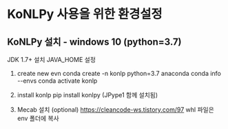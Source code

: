 # KoNLPy 사용을 위한 환경설정

## KoNLPy 설치 - windows 10 (python=3.7)

JDK 1.7+ 설치
JAVA_HOME 설정

1. create new evn
conda create -n konlp python=3.7 anaconda
conda info --envs
conda activate konlp

2. install konlp
pip install konlpy (JPype1 함께 설치됨)

3. Mecab 설치 (optional)
https://cleancode-ws.tistory.com/97
whl 파일은 env 폴더에 복사
